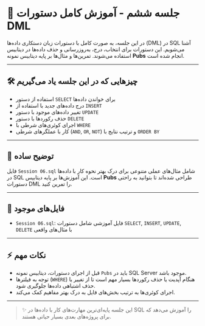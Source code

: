 # 🧩 جلسه ششم - آموزش کامل دستورات DML

در این جلسه، به صورت کامل با دستورات زبان دستکاری داده‌ها (DML) در SQL آشنا می‌شویم. این دستورات برای انتخاب، درج، به‌روزرسانی و حذف داده‌ها در دیتابیس استفاده می‌شوند. تمرین‌ها و مثال‌ها بر پایه دیتابیس نمونه **Pubs** انجام شده است.

---

## 🛠️ چیزهایی که در این جلسه یاد می‌گیریم

- استفاده از دستور `SELECT` برای خواندن داده‌ها
- درج داده‌های جدید با استفاده از `INSERT`
- تغییر داده‌های موجود با دستور `UPDATE`
- حذف رکوردها با دستور `DELETE`
- اجرای کوئری‌های شرطی با `WHERE`
- کار با عملگرهای شرطی (`AND`, `OR`, `NOT`) و ترتیب نتایج با `ORDER BY`

---

## 📜 توضیح ساده

فایل `Session 06.sql` شامل مثال‌های عملی متنوعی برای درک بهتر نحوه کار با داده‌ها در SQL است. این آموزش‌ها بر پایه دیتابیس **Pubs** طراحی شده‌اند تا بتوانید به راحتی دستورات DML را تمرین کنید.

---

## 📂 فایل‌های موجود

- `Session 06.sql`: فایل آموزشی شامل دستورات `SELECT`, `INSERT`, `UPDATE`, `DELETE` با مثال‌های واقعی

---

## ⚡ نکات مهم

- قبل از اجرای دستورات، دیتابیس نمونه `Pubs` باید در SQL Server موجود باشد.
- توجه به فیلترها (`WHERE`) هنگام آپدیت یا حذف رکوردها بسیار مهم است تا از تغییر یا حذف اشتباهی داده‌ها جلوگیری شود.
- اجرای کوئری‌ها به ترتیب بخش‌های فایل به درک بهتر مفاهیم کمک می‌کند.

---

> ✨ این جلسه پایه‌ای‌ترین مهارت‌های کار با داده‌ها در SQL را آموزش می‌دهد که برای پروژه‌های بعدی بسیار حیاتی هستند.

